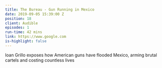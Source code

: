 ```yaml
---
title: The Bureau - Gun Running in Mexico
date: 2019-09-05 15:39:00 Z
position: 18
client: Audible
episodes: 1
run-time: 42 mins
link: https://www.google.com
is-highlight: false
---
```


Ioan Grillo exposes how American guns have flooded Mexico, arming brutal cartels and costing countless lives